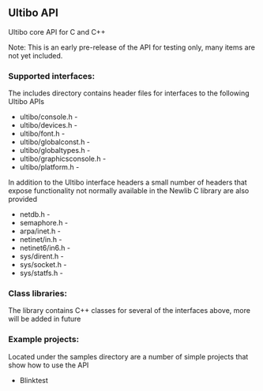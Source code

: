 ## Ultibo API

Ultibo core API for C and C++

Note: This is an early pre-release of the API for testing only, many items are not yet included.

### Supported interfaces:

The includes directory contains header files for interfaces to the following Ultibo APIs

* ultibo/console.h - 
* ultibo/devices.h - 
* ultibo/font.h - 
* ultibo/globalconst.h - 
* ultibo/globaltypes.h - 
* ultibo/graphicsconsole.h - 
* ultibo/platform.h - 

In addition to the Ultibo interface headers a small number of headers that expose functionality not normally available in the Newlib C library are also provided

* netdb.h - 
* semaphore.h -
* arpa/inet.h - 
* netinet/in.h - 
* netinet6/in6.h - 
* sys/dirent.h - 
* sys/socket.h - 
* sys/statfs.h - 

### Class libraries:

The library contains C++ classes for several of the interfaces above, more will be added in future


### Example projects:

Located under the samples directory are a number of simple projects that show how to use the API

* Blinktest

